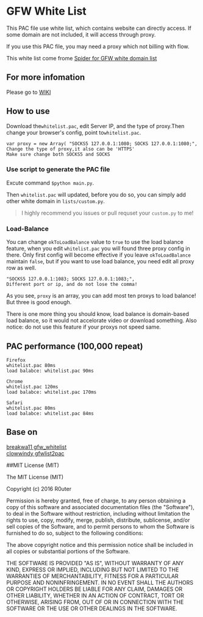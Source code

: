 # GFW White List 

This PAC file use white list, which contains website can directly access. If some domain are not included, it will access through proxy.

If you use this PAC file, you may need a proxy which not billing with flow. 

This white list come frome [Spider for GFW white domain list](https://github.com/R0uter/gfw_domain_whitelist_spider)

For more infomation
-------
Please go to [WIKI](https://github.com/R0uter/gfw_whitelist/wiki)

## How to use 

Download the`whitelist.pac`, edit Server IP, and the type of proxy.Then change your browser's config, point to`whitelist.pac`.

	var proxy = new Array( "SOCKS5 127.0.0.1:1080; SOCKS 127.0.0.1:1080;",
	Change the type of proxy,it also can be 'HTTPS'
    Make sure change both SOCKS5 and SOCKS


### Use script to generate the PAC file

Excute command `$python main.py`.

Then `whitelist.pac` will updated, before you do so, you can simply add other white domain in `lists/custom.py`. 

>I highly recommend you issues or pull requset your `custom.py` to me!


### Load-Balance

You can change `okToLoadBalance` value to `true` to use the load balance feature, when you edit `whitelist.pac` you will found three proxy config in there. Only first config will become effective if you leave `okToLoadBalance` maintain `false`, but if you want to use load balance, you need edit all proxy row as well.

    "SOCKS5 127.0.0.1:1083; SOCKS 127.0.0.1:1083;",
    Different port or ip, and do not lose the comma!
    

As you see, `proxy` is an array, you can add most ten proxys to load balance! But three is good enough.

There is one more thing you should know, load balance is domain-based load balance, so it would not accelorate video or download something. Also notice: do not use this feature if your proxys not speed same.


PAC performance (100,000 repeat)
----------------
    Firefox  
    whitelist.pac 80ms 
    load balabce: whitelist.pac 90ms

    Chrome  
    whitelist.pac 120ms
    load balabce: whitelist.pac 170ms

    Safari  
    whitelist.pac 80ms  
    load balabce: whitelist.pac 84ms  

Base on 
------------
[breakwa11 gfw_whitelist](https://github.com/breakwa11/gfw_whitelist)  
[clowwindy gfwlist2pac](https://github.com/clowwindy/gfwlist2pac)  

##MIT License (MIT)

The MIT License (MIT)

Copyright (c) 2016 R0uter

Permission is hereby granted, free of charge, to any person obtaining a copy
of this software and associated documentation files (the "Software"), to deal
in the Software without restriction, including without limitation the rights
to use, copy, modify, merge, publish, distribute, sublicense, and/or sell
copies of the Software, and to permit persons to whom the Software is
furnished to do so, subject to the following conditions:

The above copyright notice and this permission notice shall be included in all
copies or substantial portions of the Software.

THE SOFTWARE IS PROVIDED "AS IS", WITHOUT WARRANTY OF ANY KIND, EXPRESS OR
IMPLIED, INCLUDING BUT NOT LIMITED TO THE WARRANTIES OF MERCHANTABILITY,
FITNESS FOR A PARTICULAR PURPOSE AND NONINFRINGEMENT. IN NO EVENT SHALL THE
AUTHORS OR COPYRIGHT HOLDERS BE LIABLE FOR ANY CLAIM, DAMAGES OR OTHER
LIABILITY, WHETHER IN AN ACTION OF CONTRACT, TORT OR OTHERWISE, ARISING FROM,
OUT OF OR IN CONNECTION WITH THE SOFTWARE OR THE USE OR OTHER DEALINGS IN THE
SOFTWARE.
